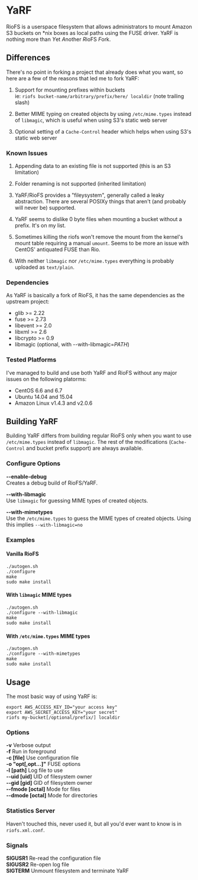 # YaRF

RioFS is a userspace filesystem that allows administrators to mount Amazon S3 buckets on \*nix boxes as local paths using the FUSE driver. YaRF is nothing more than *Y*et *A*nother *R*ioFS *F*ork.

## Differences

There's no point in forking a project that already does what you want, so here are a few of the reasons that led me to fork YaRF:

1. Support for mounting prefixes within buckets  
   ie: `riofs bucket-name/arbitrary/prefix/here/ localdir` (note trailing slash)


2. Better MIME typing on created objects by using `/etc/mime.types` instead of `libmagic`, which is useful when using S3's static web server

3. Optional setting of a `Cache-Control` header which helps when using S3's static web server

### Known Issues

1. Appending data to an existing file is not supported (this is an S3 limitation)

2. Folder renaming is not supported (inherited limitation)

3. YaRF/RioFS provides a "fileysystem", generally called a leaky abstraction. There are several POSIXy things that aren't (and probably will never be) supported.

4. YaRF seems to dislike 0 byte files when mounting a bucket without a prefix. It's on my list.

5. Sometimes killing the riofs won't remove the mount from the kernel's mount table requiring a manual `umount`. Seems to be more an issue with CentOS' antiquated FUSE than Rio.

6. With neither `libmagic` nor `/etc/mime.types` everything is probably uploaded as `text/plain`.

### Dependencies

As YaRF is basically a fork of RioFS, it has the same dependencies as the upstream project:

* glib >= 2.22
* fuse >= 2.73
* libevent >= 2.0
* libxml >= 2.6
* libcrypto >= 0.9
* libmagic (optional, with --with-libmagic=*PATH*)

### Tested Platforms

I've managed to build and use both YaRF and RioFS without any major issues on the following platorms:

* CentOS 6.6 and 6.7
* Ubuntu 14.04 and 15.04
* Amazon Linux v1.4.3 and v2.0.6

## Building YaRF

Building YaRF differs from building regular RioFS only when you want to use `/etc/mime.types` instead of `libmagic`. The rest of the modifications (`Cache-Control` and bucket prefix support) are always available.

### Configure Options

**--enable-debug**  
Creates a debug build of RioFS/YaRF.

**--with-libmagic**  
Use `libmagic` for guessing MIME types of created objects.

**--with-mimetypes**  
Use the `/etc/mime.types` to guess the MIME types of created objects. Using this implies `--with-libmagic=no`

### Examples

#### Vanilla RioFS

```
./autogen.sh
./configure
make
sudo make install
```

#### With `libmagic` MIME types

```
./autogen.sh
./configure --with-libmagic
make
sudo make install
```

#### With `/etc/mime.types` MIME types

```
./autogen.sh
./configure --with-mimetypes
make
sudo make install
```

## Usage

The most basic way of using YaRF is:

```
export AWS_ACCESS_KEY_ID="your access key"  
export AWS_SECRET_ACCESS_KEY="your secret"
riofs my-bucket[/optional/prefix/] localdir
```

### Options

**-v** Verbose output  
**-f** Run in foreground  
**-c [file]** Use configuration file  
**-o "opt[,opt...]"** FUSE options  
**-l [path]** Log file to use  
**--uid [uid]** UID of filesystem owner  
**--gid [gid]** GID of filesystem owner  
**--fmode [octal]** Mode for files  
**--dmode [octal]** Mode for directories


### Statistics Server

Haven't touched this, never used it, but all you'd ever want to know is in `riofs.xml.conf`.

### Signals

**SIGUSR1** Re-read the configuration file  
**SIGUSR2** Re-open log file  
**SIGTERM** Unmount filesystem and terminate YaRF
